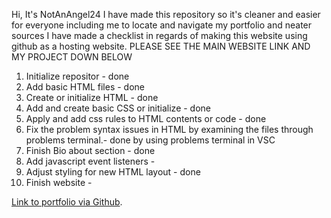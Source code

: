 Hi,
It's NotAnAngel24
I have made this repository so it's cleaner and easier for everyone including me to locate and navigate my portfolio and neater sources
I have made a checklist in regards of making this website using github as a hosting website.
PLEASE SEE THE MAIN WEBSITE LINK AND MY PROJECT DOWN BELOW
1. Initialize repositor - done
2. Add basic HTML files - done
3. Create or initialize HTML - done
4. Add and create basic CSS or initialize - done
5. Apply and add css rules to HTML contents or code - done
6. Fix the problem syntax issues in HTML by examining the files through problems terminal.- done by using problems terminal in VSC
7. Finish Bio about section - done 
8. Add javascript event listeners -
9. Adjust styling for new HTML layout - done
10. Finish website -

<a target="__blank" href="https://github.com/NotAnAngel24/NotAnAngel24.github.io"> Link to portfolio via Github</a>.
